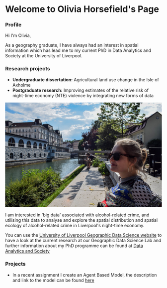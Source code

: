 # Welcome to Olivia Horsefield's Page

### **Profile**

Hi I'm Olivia,

As a geography graduate, I have always had an interest in spatial information which has lead me to my current PhD in Data Analytics and Society at the University of Liverpool. 

### **Research projects**

* **Undergraduate dissertation:** Agricultural land use change in the Isle of Axholme
* **Postgraduate research:** Improving estimates of the relative risk of night-time economy (NTE) violence by integrating new forms of data 



![Olivia Picture](DSC_1354-2.jpg)



I am interested in 'big data' associated with alcohol-related crime, and utilising this data to analyse and explore the spatial distribution and spatial ecology of alcohol-related crime in Liverpool's night-time economy. 


You can use the [University of Liverpool Geographic Data Science website](https://www.liverpool.ac.uk/geographic-data-science/) to have a look at the current research at our Geographic Data Science Lab and further information about my PhD programme can be found at [Data Analytics and Society](https://www.liverpool.ac.uk/geographic-data-science/study-with-us/centre-for-doctoral-training/)



### **Projects**

* In a recent assignment I create an Agent Based Model, the description and link to the model can be found [here](ABM.md) 


